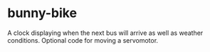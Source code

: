 # bunny-bike
A clock displaying when the next bus will arrive as well as weather conditions. Optional code for moving a servomotor.
